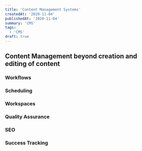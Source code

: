 ```yaml
---
title: 'Content Management Systems'
createdAt: '2020-11-04'
publishedAt: '2020-11-04'
summary: 'CMS'
tags:
  - 'CMS'
draft: true
---
```


## Content Management beyond creation and editing of content

### Workflows

### Scheduling

### Workspaces

### Quality Assurance

### SEO

### Success Tracking
